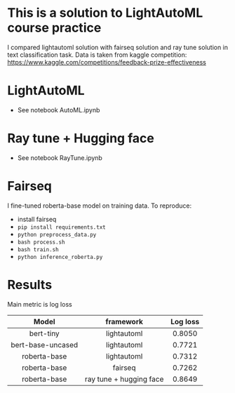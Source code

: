 # This is a solution to LightAutoML course practice 

I compared lightautoml solution with fairseq solution and ray tune solution in text classification task. Data is taken from kaggle competition:
https://www.kaggle.com/competitions/feedback-prize-effectiveness

# LightAutoML

- See notebook AutoML.ipynb

# Ray tune + Hugging face

- See notebook RayTune.ipynb

# Fairseq 
I fine-tuned roberta-base model on training data. To reproduce:
- install fairseq 
- ``pip install requirements.txt``
- ``python preprocess_data.py``
- ``bash process.sh``
- ``bash train.sh``
- ``python inference_roberta.py``

# Results

Main metric is log loss


| Model | framework | Log loss|
| :---:   | :---:  | :---: | 
| bert-tiny | lightautoml| 0.8050   | 
| bert-base-uncased | lightautoml |  0.7721  |
| roberta-base | lightautoml | 0.7312  |
| roberta-base | fairseq | 0.7262  |
| roberta-base | ray tune + hugging face | 0.8649  |


